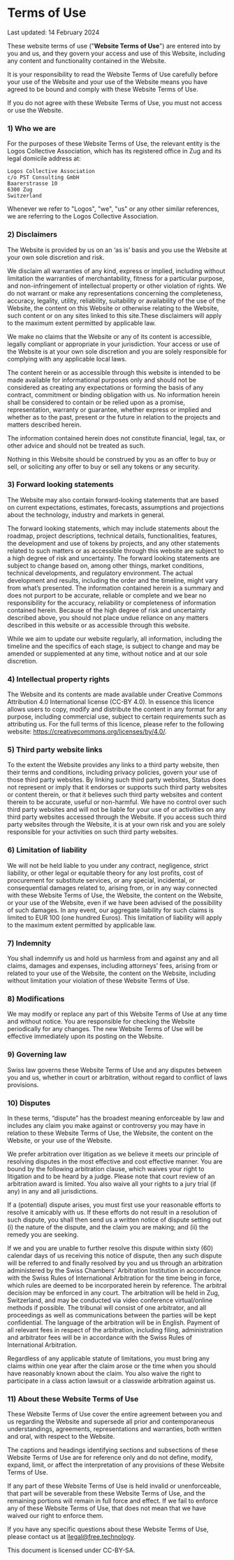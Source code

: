 # Terms of Use

Last updated: 14 February 2024

These website terms of use ("**Website Terms of Use**") are entered into by you and us, and they govern your access and use of this Website, including any content and functionality contained in the Website.

It is your responsibility to read the Website Terms of Use carefully before your use of the Website and your use of the Website means you have agreed to be bound and comply with these Website Terms of Use.

If you do not agree with these Website Terms of Use, you must not access or use the Website.

### 1) Who we are

For the purposes of these Website Terms of Use, the relevant entity is the Logos Collective Association, which has its registered office in Zug and its legal domicile address at:

```
Logos Collective Association
c/o PST Consulting GmbH
Baarerstrasse 10
6300 Zug
Switzerland
```

Whenever we refer to "Logos", "we", "us" or any other similar references, we are referring to the Logos Collective Association.

### 2) Disclaimers

The Website is provided by us on an ‘as is’ basis and you use the Website at your own sole discretion and risk.

We disclaim all warranties of any kind, express or implied, including without limitation the warranties of merchantability, fitness for a particular purpose, and non-infringement of intellectual property or other violation of rights. We do not warrant or make any representations concerning the completeness, accuracy, legality, utility, reliability, suitability or availability of the use of the Website, the content on this Website or otherwise relating to the Website, such content or on any sites linked to this site.These disclaimers will apply to the maximum extent permitted by applicable law.

We make no claims that the Website or any of its content is accessible, legally compliant or appropriate in your jurisdiction. Your access or use of the Website is at your own sole discretion and you are solely responsible for complying with any applicable local laws.

The content herein or as accessible through this website is intended to be made available for informational purposes only and should not be considered as creating any expectations or forming the basis of any contract, commitment or binding obligation with us. No information herein shall be considered to contain or be relied upon as a promise, representation, warranty or guarantee, whether express or implied and whether as to the past, present or the future in relation to the projects and matters described herein.

The information contained herein does not constitute financial, legal, tax, or other advice and should not be treated as such.

Nothing in this Website should be construed by you as an offer to buy or sell, or soliciting any offer to buy or sell any tokens or any security.

### 3) Forward looking statements

The Website may also contain forward-looking statements that are based on current expectations, estimates, forecasts, assumptions and projections about the technology, industry and markets in general.

The forward looking statements, which may include statements about the roadmap, project descriptions, technical details, functionalities, features, the development and use of tokens by projects, and any other statements related to such matters or as accessible through this website are subject to a high degree of risk and uncertainty. The forward looking statements are subject to change based on, among other things, market conditions, technical developments, and regulatory environment. The actual development and results, including the order and the timeline, might vary from what’s presented. The information contained herein is a summary and does not purport to be accurate, reliable or complete and we bear no responsibility for the accuracy, reliability or completeness of information contained herein. Because of the high degree of risk and uncertainty described above, you should not place undue reliance on any matters described in this website or as accessible through this website.

While we aim to update our website regularly, all information, including the timeline and the specifics of each stage, is subject to change and may be amended or supplemented at any time, without notice and at our sole discretion.

### 4) Intellectual property rights

The Website and its contents are made available under Creative Commons Attribution 4.0 International license (CC-BY 4.0). In essence this licence allows users to copy, modify and distribute the content in any format for any purpose, including commercial use, subject to certain requirements such as attributing us. For the full terms of this licence, please refer to the following website: https://creativecommons.org/licenses/by/4.0/.

### 5) Third party website links

To the extent the Website provides any links to a third party website, then their terms and conditions, including privacy policies, govern your use of those third party websites. By linking such third party websites, Status does not represent or imply that it endorses or supports such third party websites or content therein, or that it believes such third party websites and content therein to be accurate, useful or non-harmful. We have no control over such third party websites and will not be liable for your use of or activities on any third party websites accessed through the Website. If you access such third party websites through the Website, it is at your own risk and you are solely responsible for your activities on such third party websites.

### 6) Limitation of liability

We will not be held liable to you under any contract, negligence, strict liability, or other legal or equitable theory for any lost profits, cost of procurement for substitute services, or any special, incidental, or consequential damages related to, arising from, or in any way connected with these Website Terms of Use, the Website, the content on the Website, or your use of the Website, even if we have been advised of the possibility of such damages. In any event, our aggregate liability for such claims is limited to EUR 100 (one hundred Euros). This limitation of liability will apply to the maximum extent permitted by applicable law.

### 7) Indemnity

You shall indemnify us and hold us harmless from and against any and all claims, damages and expenses, including attorneys’ fees, arising from or related to your use of the Website, the content on the Website, including without limitation your violation of these Website Terms of Use.

### 8) Modifications

We may modify or replace any part of this Website Terms of Use at any time and without notice. You are responsible for checking the Website periodically for any changes. The new Website Terms of Use will be effective immediately upon its posting on the Website.

### 9) Governing law

Swiss law governs these Website Terms of Use and any disputes between you and us, whether in court or arbitration, without regard to conflict of laws provisions.

### 10) Disputes

In these terms, “dispute” has the broadest meaning enforceable by law and includes any claim you make against or controversy you may have in relation to these Website Terms of Use, the Website, the content on the Website, or your use of the Website.

We prefer arbitration over litigation as we believe it meets our principle of resolving disputes in the most effective and cost effective manner. You are bound by the following arbitration clause, which waives your right to litigation and to be heard by a judge. Please note that court review of an arbitration award is limited. You also waive all your rights to a jury trial (if any) in any and all jurisdictions.

If a (potential) dispute arises, you must first use your reasonable efforts to resolve it amicably with us. If these efforts do not result in a resolution of such dispute, you shall then send us a written notice of dispute setting out (i) the nature of the dispute, and the claim you are making; and (ii) the remedy you are seeking.

If we and you are unable to further resolve this dispute within sixty (60) calendar days of us receiving this notice of dispute, then any such dispute will be referred to and finally resolved by you and us through an arbitration administered by the Swiss Chambers’ Arbitration Institution in accordance with the Swiss Rules of International Arbitration for the time being in force, which rules are deemed to be incorporated herein by reference. The arbitral decision may be enforced in any court. The arbitration will be held in Zug, Switzerland, and may be conducted via video conference virtual/online methods if possible. The tribunal will consist of one arbitrator, and all proceedings as well as communications between the parties will be kept confidential. The language of the arbitration will be in English. Payment of all relevant fees in respect of the arbitration, including filing, administration and arbitrator fees will be in accordance with the Swiss Rules of International Arbitration.

Regardless of any applicable statute of limitations, you must bring any claims within one year after the claim arose or the time when you should have reasonably known about the claim. You also waive the right to participate in a class action lawsuit or a classwide arbitration against us.

### 11) About these Website Terms of Use

These Website Terms of Use cover the entire agreement between you and us regarding the Website and supersede all prior and contemporaneous understandings, agreements, representations and warranties, both written and oral, with respect to the Website.

The captions and headings identifying sections and subsections of these Website Terms of Use are for reference only and do not define, modify, expand, limit, or affect the interpretation of any provisions of these Website Terms of Use.

If any part of these Website Terms of Use is held invalid or unenforceable, that part will be severable from these Website Terms of Use, and the remaining portions will remain in full force and effect. If we fail to enforce any of these Website Terms of Use, that does not mean that we have waived our right to enforce them.

If you have any specific questions about these Website Terms of Use, please contact us at <a href="mailto:legal@free.technology">llegal@free.technology</a>.

This document is licensed under CC-BY-SA.
